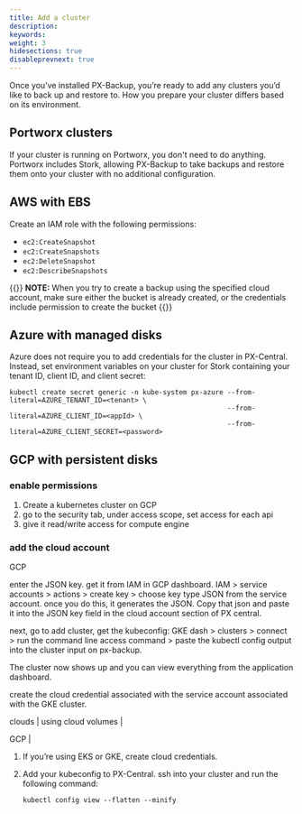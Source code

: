 ```yaml
---
title: Add a cluster
description: 
keywords: 
weight: 3
hidesections: true
disableprevnext: true
---
```


Once you’ve installed PX-Backup, you’re ready to add any clusters you’d like to back up and restore to. How you prepare your cluster differs based on its environment. 

## Portworx clusters

If your cluster is running on Portworx, you don't need to do anything. Portworx includes Stork, allowing PX-Backup to take backups and restore them onto your cluster with no additional configuration. 
<!-- not so sure about this. True? -->

## AWS with EBS

Create an IAM role with the following permissions:

* `ec2:CreateSnapshot`
* `ec2:CreateSnapshots`
* `ec2:DeleteSnapshot`
* `ec2:DescribeSnapshots`

<!-- this may need to be moved to credentials creation topic -->
{{<info>}}
**NOTE:** When you try to create a backup using the specified cloud account, make sure either the bucket is already created, or the credentials include permission to create the bucket
{{</info>}}

## Azure with managed disks

Azure does not require you to add credentials for the cluster in PX-Central. Instead, set environment variables on your cluster for Stork containing your tenant ID, client ID, and client secret:

```text
kubectl create secret generic -n kube-system px-azure --from-literal=AZURE_TENANT_ID=<tenant> \
                                                      --from-literal=AZURE_CLIENT_ID=<appId> \
                                                      --from-literal=AZURE_CLIENT_SECRET=<password>
```

## GCP with persistent disks



### enable permissions

1. Create a kubernetes cluster on GCP
2. go to the security tab, under access scope, set access for each api
3. give it read/write access for compute engine

### add the cloud account

GCP

enter the JSON key. get it from IAM in GCP dashboard.
IAM > service accounts > actions > create key > choose key type JSON from the service account. once you do this, it generates the JSON. Copy that json and paste it into the JSON key field in the cloud account section of PX central. 

next, go to add cluster, get the kubeconfig: GKE dash > clusters > connect > run the command line access command > paste the kubectl config output into the cluster input on px-backup. 

The cluster now shows up and you can view everything from the application dashboard. 

create the cloud credential associated with the service account associated with the GKE cluster. 


clouds | using cloud volumes | 

GCP | 

1. If you’re using EKS or GKE, create cloud credentials.
2. Add your kubeconfig to PX-Central. ssh into your cluster and run the following command:
    
    ```text
    kubectl config view --flatten --minify
    ```
